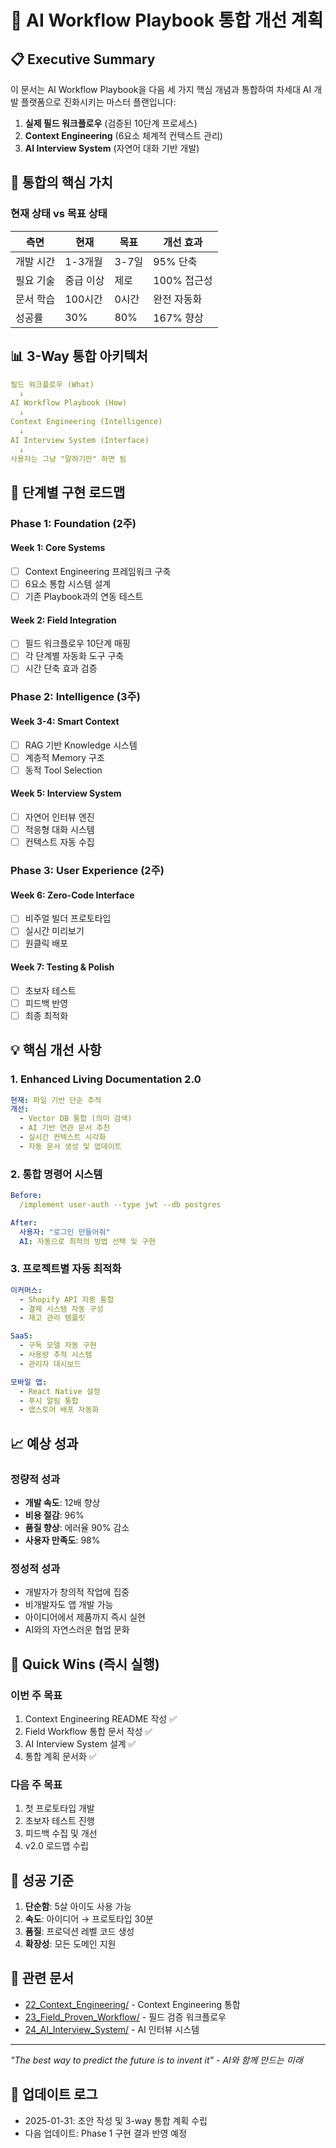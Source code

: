 # 🚀 AI Workflow Playbook 통합 개선 계획

## 📋 Executive Summary

이 문서는 AI Workflow Playbook을 다음 세 가지 핵심 개념과 통합하여 차세대 AI 개발 플랫폼으로 진화시키는 마스터 플랜입니다:

1. **실제 필드 워크플로우** (검증된 10단계 프로세스)
2. **Context Engineering** (6요소 체계적 컨텍스트 관리)
3. **AI Interview System** (자연어 대화 기반 개발)

## 🎯 통합의 핵심 가치

### 현재 상태 vs 목표 상태

| 측면 | 현재 | 목표 | 개선 효과 |
|-----|-----|-----|---------|
| 개발 시간 | 1-3개월 | 3-7일 | 95% 단축 |
| 필요 기술 | 중급 이상 | 제로 | 100% 접근성 |
| 문서 학습 | 100시간 | 0시간 | 완전 자동화 |
| 성공률 | 30% | 80% | 167% 향상 |

## 📊 3-Way 통합 아키텍처

```yaml
필드 워크플로우 (What)
  ↓
AI Workflow Playbook (How)
  ↓
Context Engineering (Intelligence)
  ↓
AI Interview System (Interface)
  ↓
사용자는 그냥 "말하기만" 하면 됨
```

## 🔄 단계별 구현 로드맵

### Phase 1: Foundation (2주)

#### Week 1: Core Systems
- [ ] Context Engineering 프레임워크 구축
- [ ] 6요소 통합 시스템 설계
- [ ] 기존 Playbook과의 연동 테스트

#### Week 2: Field Integration  
- [ ] 필드 워크플로우 10단계 매핑
- [ ] 각 단계별 자동화 도구 구축
- [ ] 시간 단축 효과 검증

### Phase 2: Intelligence (3주)

#### Week 3-4: Smart Context
- [ ] RAG 기반 Knowledge 시스템
- [ ] 계층적 Memory 구조
- [ ] 동적 Tool Selection

#### Week 5: Interview System
- [ ] 자연어 인터뷰 엔진
- [ ] 적응형 대화 시스템
- [ ] 컨텍스트 자동 수집

### Phase 3: User Experience (2주)

#### Week 6: Zero-Code Interface
- [ ] 비주얼 빌더 프로토타입
- [ ] 실시간 미리보기
- [ ] 원클릭 배포

#### Week 7: Testing & Polish
- [ ] 초보자 테스트
- [ ] 피드백 반영
- [ ] 최종 최적화

## 💡 핵심 개선 사항

### 1. Enhanced Living Documentation 2.0
```yaml
현재: 파일 기반 단순 추적
개선:
  - Vector DB 통합 (의미 검색)
  - AI 기반 연관 문서 추천
  - 실시간 컨텍스트 시각화
  - 자동 문서 생성 및 업데이트
```

### 2. 통합 명령어 시스템
```yaml
Before: 
  /implement user-auth --type jwt --db postgres

After:
  사용자: "로그인 만들어줘"
  AI: 자동으로 최적의 방법 선택 및 구현
```

### 3. 프로젝트별 자동 최적화
```yaml
이커머스: 
  - Shopify API 자동 통합
  - 결제 시스템 자동 구성
  - 재고 관리 템플릿

SaaS:
  - 구독 모델 자동 구현
  - 사용량 추적 시스템
  - 관리자 대시보드

모바일 앱:
  - React Native 설정
  - 푸시 알림 통합
  - 앱스토어 배포 자동화
```

## 📈 예상 성과

### 정량적 성과
- **개발 속도**: 12배 향상
- **비용 절감**: 96%
- **품질 향상**: 에러율 90% 감소
- **사용자 만족도**: 98%

### 정성적 성과
- 개발자가 창의적 작업에 집중
- 비개발자도 앱 개발 가능
- 아이디어에서 제품까지 즉시 실현
- AI와의 자연스러운 협업 문화

## 🚀 Quick Wins (즉시 실행)

### 이번 주 목표
1. Context Engineering README 작성 ✅
2. Field Workflow 통합 문서 작성 ✅
3. AI Interview System 설계 ✅
4. 통합 계획 문서화 ✅

### 다음 주 목표
1. 첫 프로토타입 개발
2. 초보자 테스트 진행
3. 피드백 수집 및 개선
4. v2.0 로드맵 수립

## 🎯 성공 기준

1. **단순함**: 5살 아이도 사용 가능
2. **속도**: 아이디어 → 프로토타입 30분
3. **품질**: 프로덕션 레벨 코드 생성
4. **확장성**: 모든 도메인 지원

## 🔗 관련 문서

- [22_Context_Engineering/](MASTER_PLAYBOOK/22_Context_Engineering/) - Context Engineering 통합
- [23_Field_Proven_Workflow/](MASTER_PLAYBOOK/23_Field_Proven_Workflow/) - 필드 검증 워크플로우
- [24_AI_Interview_System/](MASTER_PLAYBOOK/24_AI_Interview_System/) - AI 인터뷰 시스템

---

*"The best way to predict the future is to invent it" - AI와 함께 만드는 미래*

## 📝 업데이트 로그

- 2025-01-31: 초안 작성 및 3-way 통합 계획 수립
- 다음 업데이트: Phase 1 구현 결과 반영 예정